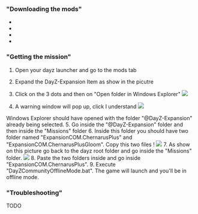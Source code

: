 ### "Downloading the mods"
-
-
-
-

### "Getting the mission"
1. Open your dayz launcher and go to the mods tab
2. Expand the DayZ-Expansion Item as show in the picutre 
3. Click on the 3 dots and then on "Open folder in Windows Explorer"
![](https://i.imgur.com/EiN4oYt.png)

4. A warning window will pop up, click I understand
![](https://i.imgur.com/cglDji2.png)

Windows Explorer should have opened with the folder "@DayZ-Expansion" already being selected.
5. Go inside the "@DayZ-Expansion" folder and then inside the "Missions" folder
6. Inside this folder you should have two folder named "ExpansionCOM.ChernarusPlus" and "ExpansionCOM.ChernarusPlusGloom". Copy this two files !
![](https://i.imgur.com/43frfQV.png)
7. As show on this picture go back to the dayz root folder and go inside the "Missions" folder.
![](https://i.imgur.com/kEP7isg.png)
8. Paste the two folders inside and go inside "ExpansionCOM.ChernarusPlus".
9. Execute "DayZCommunityOfflineMode.bat". The game will launch and you'll be in offline mode.


### "Troubleshooting"
TODO